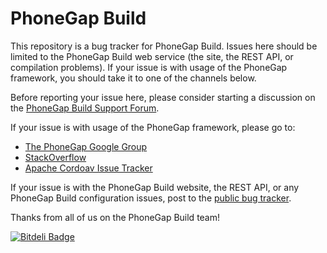 PhoneGap Build 
=====
This repository is a bug tracker for PhoneGap Build. Issues here should be limited to the PhoneGap Build web service (the site, the REST API, or compilation problems). If your issue is with usage of the PhoneGap framework, you should take it to one of the channels below.

Before reporting your issue here, please consider starting a discussion on the [PhoneGap Build Support Forum](http://community.phonegap.com).

If your issue is with usage of the PhoneGap framework, please go to:
- [The PhoneGap Google Group](http://groups.google.com/group/phonegap)
- [StackOverflow](http://www.stackoverflow.com)
- [Apache Cordoav Issue Tracker](https://issues.apache.org/jira/browse/CB)

If your issue is with the PhoneGap Build website, the REST API, or any PhoneGap Build configuration issues, post to the [public bug tracker](https://github.com/phonegap/build/issues).

Thanks from all of us on the PhoneGap Build team!

[![Bitdeli Badge](https://d2weczhvl823v0.cloudfront.net/phonegap/build/trend.png)](https://bitdeli.com/free "Bitdeli Badge")

